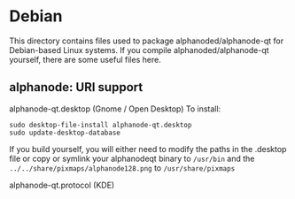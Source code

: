 
Debian
====================
This directory contains files used to package alphanoded/alphanode-qt
for Debian-based Linux systems. If you compile alphanoded/alphanode-qt yourself, there are some useful files here.

## alphanode: URI support ##


alphanode-qt.desktop  (Gnome / Open Desktop)
To install:

	sudo desktop-file-install alphanode-qt.desktop
	sudo update-desktop-database

If you build yourself, you will either need to modify the paths in
the .desktop file or copy or symlink your alphanodeqt binary to `/usr/bin`
and the `../../share/pixmaps/alphanode128.png` to `/usr/share/pixmaps`

alphanode-qt.protocol (KDE)

